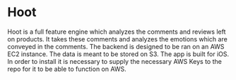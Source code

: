 # Hoot
Hoot is a full feature engine which analyzes the comments and reviews left on products. It takes these comments and analyzes the emotions which are conveyed in the comments. The backend is designed to be ran on an AWS EC2 instance. The data is meant to be stored on S3. The app is built for iOS. In order to install it is necessary to supply the necessary AWS Keys to the repo for it to be able to function on AWS. 



